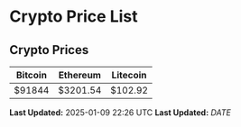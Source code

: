 # Crypto Price List

## Crypto Prices
| Bitcoin | Ethereum | Litecoin |
| ------- | -------- | -------- |
| $91844 | $3201.54 | $102.92 |
**Last Updated:** 2025-01-09 22:26 UTC
**Last Updated:** $DATE$
